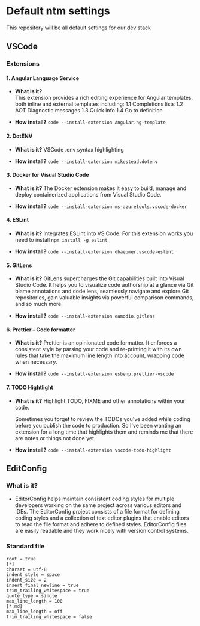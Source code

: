 # Default ntm settings

This repository will be all default settings for our dev stack

## VSCode

### Extensions

#### 1. Angular Language Service

- **What is it?**  
   This extension provides a rich editing experience for Angular templates, both inline and external templates including:
  1.1 Completions lists
  1.2 AOT Diagnostic messages
  1.3 Quick info
  1.4 Go to definition

- **How install?**
  `code --install-extension Angular.ng-template`

#### 2. DotENV

- **What is it?**
  VSCode .env syntax highlighting

- **How install?**
  `code --install-extension mikestead.dotenv`

#### 3. Docker for Visual Studio Code

- **What is it?**
  The Docker extension makes it easy to build, manage and deploy containerized applications from Visual Studio Code.

- **How install?**
  `code --install-extension ms-azuretools.vscode-docker`

#### 4. ESLint

- **What is it?**
  Integrates ESLint into VS Code. For this extension works you need to install `npm install -g eslint`

- **How install?**
  `code --install-extension dbaeumer.vscode-eslint`

#### 5. GitLens

- **What is it?**
  GitLens supercharges the Git capabilities built into Visual Studio Code. It helps you to visualize code authorship at a glance via Git blame annotations and code lens, seamlessly navigate and explore Git repositories, gain valuable insights via powerful comparison commands, and so much more.

- **How install?**
  `code --install-extension eamodio.gitlens`

#### 6. Prettier - Code formatter

- **What is it?**
  Prettier is an opinionated code formatter. It enforces a consistent style by parsing your code and re-printing it with its own rules that take the maximum line length into account, wrapping code when necessary.

- **How install?**
  `code --install-extension esbenp.prettier-vscode`

#### 7. TODO Hightlight

- **What is it?**
  Highlight TODO, FIXME and other annotations within your code.

  Sometimes you forget to review the TODOs you've added while coding before you publish the code to production. So I've been wanting an extension for a long time that highlights them and reminds me that there are notes or things not done yet.

- **How install?**
  `code --install-extension vscode-todo-highlight`

## EditConfig

### What is it?

- EditorConfig helps maintain consistent coding styles for multiple developers working on the same project across various editors and IDEs. The EditorConfig project consists of a file format for defining coding styles and a collection of text editor plugins that enable editors to read the file format and adhere to defined styles. EditorConfig files are easily readable and they work nicely with version control systems.

### Standard file

```
root = true
[*]
charset = utf-8
indent_style = space
indent_size = 2
insert_final_newline = true
trim_trailing_whitespace = true
quote_type = single
max_line_length = 100
[*.md]
max_line_length = off
trim_trailing_whitespace = false
```
